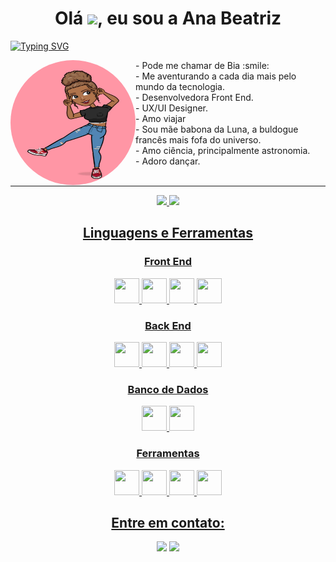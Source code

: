 ### <h1 align="center">Olá  <img src="https://media.giphy.com/media/hvRJCLFzcasrR4ia7z/giphy.gif" width="20px"/>, eu sou a Ana Beatriz </h1>

[![Typing SVG](https://readme-typing-svg.demolab.com?font=Fira+Code&pause=1000&color=DB7093&center=true&vCenter=true&width=1000&lines=Dev+Front+End+e+UX+/+UI+Designer)](https://git.io/typing-svg)

<img align="left" alt="Ana-pic" width="200" height="200" style="border-radius:500px;" src="https://github.com/anabeatrizalmeida/anabeatrizalmeida/blob/main/perfilrosa.jpeg">

<div>
- Pode me chamar de Bia :smile: <br>
- Me aventurando a cada dia mais pelo mundo da tecnologia. <br>
- Desenvolvedora Front End. <br>
- UX/UI Designer. <br>
- Amo viajar <br>
- Sou mãe babona da Luna, a buldogue francês mais fofa do universo.  <br>
- Amo ciência, principalmente astronomia.  <br>
- Adoro dançar.  <br>
<br>
</div>

*******************
<div align="center">
  <a href="https://github.com/anabeatrizalmeida">
  <img height="170em" src="https://github-readme-stats.vercel.app/api?username=anabeatrizalmeida&show_icons=true&theme=dracula&include_all_commits=true&count_private=true"/>
  <img height="170em" src="https://github-readme-stats.vercel.app/api/top-langs/?username=anabeatrizalmeida&layout=compact&langs_count=7&theme=dracula"/>
</div>


<h2 align="center">Linguagens e Ferramentas</h2>
  <h3 align="center">Front End</h3>
  <p align="center">
    <img height="40" width="40" src="https://cdn.simpleicons.org/css3/DB7093" /> 
    <img height="40" width="40" src="https://cdn.simpleicons.org/html5/DB7093"/> 
    <img height="40" width="40" src="https://cdn.simpleicons.org/javascript/DB7093"/> 
    <img height="40" width="40" src="https://cdn.simpleicons.org/react/DB7093"/>         
  </p>
  
  <h3 align="center">Back End</h3>
  <p align="center">
    <img height="40" width="40" src="https://cdn.simpleicons.org/nodedotjs/DB7093"/> 
    <img height="40" width="40" src="https://cdn.simpleicons.org/express/DB7093"/>
    <img height="40" width="40" src="https://cdn.simpleicons.org/typescript/DB7093"/> 
    <img height="40" width="40" src="https://cdn.simpleicons.org/prisma/DB7093"/>         
  </p>
  
  <h3 align="center">Banco de Dados</h3>
  <p align="center">
    <img height="40" width="40" src="https://cdn.simpleicons.org/postgresql/DB7093"/>
    <img height="40" width="40" src="https://cdn.simpleicons.org/mongodb/DB7093"/>    
  </p>
   
  <h3 align="center">Ferramentas</h3>
  <p align="center">
    <img height="40" width="40" src="https://cdn.simpleicons.org/trello/DB7093"/>
    <img height="40" width="40" src="https://cdn.simpleicons.org/visualstudio/DB7093"/>    
    <img height="40" width="40" src="https://cdn.simpleicons.org/figma/DB7093"/> 
    <img height="40" width="40" src="https://cdn.simpleicons.org/git/DB7093"/> 
  </p>



<h2 align="center">Entre em contato:</h2>
<p align="center">
  <a href = "mailto:anabeatrizalmeida1404@gmail.com"><img src="https://img.shields.io/badge/-Gmail-%23DB7093?style=for-the-badge&logo=gmail&logoColor=white" target="_blank"></a>
  <a href="https://www.linkedin.com/in/anabeatrizalmeida/" target="_blank"><img src="https://img.shields.io/badge/-LinkedIn-%23DB7093?style=for-the-badge&logo=linkedin&logoColor=white" target="_blank"></a> 
</p>
